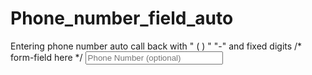 # Phone_number_field_auto
Entering phone number auto call back with " ( ) " "-" and fixed digits
/* form-field here */
<input style="width:220px" onkeydown="phoneNumberFormatter()" type="tel" class="main-form-field phone-number2 w-input" maxlength="256" name="phone" data-name="phone" placeholder="Phone Number (optional)" id="phonenum">


<script>
      function formatPhoneNumber(value) {
        if (!value) return value;
        const phoneNumber = value.replace(/[^\d]/g, '');
        const phoneNumberLength = phoneNumber.length;
        if (phoneNumberLength < 4) return phoneNumber;
        if (phoneNumberLength < 7) {
          return `(${phoneNumber.slice(0, 3)}) ${phoneNumber.slice(3)}`;
        }
        return `(${phoneNumber.slice(0, 3)}) ${phoneNumber.slice(
          3,
          6
        )}-${phoneNumber.slice(6, 9)}`;
      }

      function phoneNumberFormatter() {
        const inputField = document.getElementById('phonenum');
        const formattedInputValue = formatPhoneNumber(inputField.value);
        inputField.value = formattedInputValue;
      }
</script>
